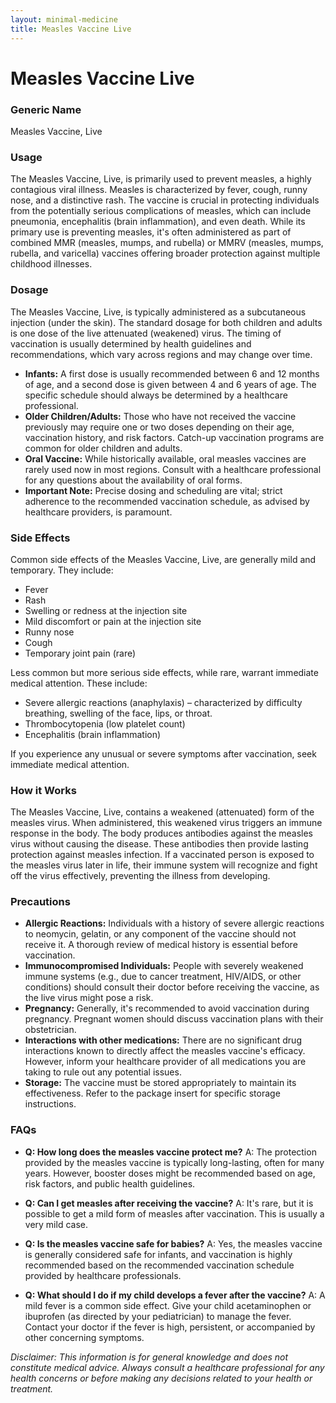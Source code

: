 ```yaml
---
layout: minimal-medicine
title: Measles Vaccine Live
---
```


# Measles Vaccine Live
### Generic Name
Measles Vaccine, Live

### Usage

The Measles Vaccine, Live, is primarily used to prevent measles, a highly contagious viral illness.  Measles is characterized by fever, cough, runny nose, and a distinctive rash.  The vaccine is crucial in protecting individuals from the potentially serious complications of measles, which can include pneumonia, encephalitis (brain inflammation), and even death.  While its primary use is preventing measles,  it's often administered as part of combined MMR (measles, mumps, and rubella) or MMRV (measles, mumps, rubella, and varicella) vaccines offering broader protection against multiple childhood illnesses.

### Dosage

The Measles Vaccine, Live, is typically administered as a subcutaneous injection (under the skin).  The standard dosage for both children and adults is one dose of the live attenuated (weakened) virus. The timing of vaccination is usually determined by health guidelines and recommendations, which vary across regions and may change over time.  

* **Infants:**  A first dose is usually recommended between 6 and 12 months of age, and  a second dose is given between 4 and 6 years of age. The specific schedule should always be determined by a healthcare professional.  
* **Older Children/Adults:**  Those who have not received the vaccine previously may require one or two doses depending on their age, vaccination history, and risk factors. Catch-up vaccination programs are common for older children and adults.
* **Oral Vaccine:**  While historically available, oral measles vaccines are rarely used now in most regions.  Consult with a healthcare professional for any questions about the availability of oral forms.
* **Important Note:**  Precise dosing and scheduling are vital; strict adherence to the recommended vaccination schedule, as advised by healthcare providers, is paramount.

### Side Effects

Common side effects of the Measles Vaccine, Live, are generally mild and temporary. They include:

* Fever
* Rash
* Swelling or redness at the injection site
* Mild discomfort or pain at the injection site
* Runny nose
* Cough
* Temporary joint pain (rare)

Less common but more serious side effects, while rare, warrant immediate medical attention. These include:

* Severe allergic reactions (anaphylaxis) – characterized by difficulty breathing, swelling of the face, lips, or throat.
* Thrombocytopenia (low platelet count)
* Encephalitis (brain inflammation)

If you experience any unusual or severe symptoms after vaccination, seek immediate medical attention.

### How it Works

The Measles Vaccine, Live, contains a weakened (attenuated) form of the measles virus.  When administered, this weakened virus triggers an immune response in the body. The body produces antibodies against the measles virus without causing the disease. These antibodies then provide lasting protection against measles infection.  If a vaccinated person is exposed to the measles virus later in life, their immune system will recognize and fight off the virus effectively, preventing the illness from developing.


### Precautions

* **Allergic Reactions:**  Individuals with a history of severe allergic reactions to neomycin, gelatin, or any component of the vaccine should not receive it.  A thorough review of medical history is essential before vaccination.
* **Immunocompromised Individuals:**  People with severely weakened immune systems (e.g., due to cancer treatment, HIV/AIDS, or other conditions) should consult their doctor before receiving the vaccine, as the live virus might pose a risk.
* **Pregnancy:**  Generally, it's recommended to avoid vaccination during pregnancy.  Pregnant women should discuss vaccination plans with their obstetrician.
* **Interactions with other medications:**  There are no significant drug interactions known to directly affect the measles vaccine's efficacy. However, inform your healthcare provider of all medications you are taking to rule out any potential issues.
* **Storage:**  The vaccine must be stored appropriately to maintain its effectiveness.  Refer to the package insert for specific storage instructions.

### FAQs

* **Q: How long does the measles vaccine protect me?** A:  The protection provided by the measles vaccine is typically long-lasting, often for many years.  However, booster doses might be recommended based on age, risk factors, and public health guidelines.

* **Q: Can I get measles after receiving the vaccine?** A:  It's rare, but it is possible to get a mild form of measles after vaccination. This is usually a very mild case.

* **Q: Is the measles vaccine safe for babies?** A: Yes, the measles vaccine is generally considered safe for infants, and vaccination is highly recommended based on the recommended vaccination schedule provided by healthcare professionals.

* **Q: What should I do if my child develops a fever after the vaccine?** A: A mild fever is a common side effect.  Give your child acetaminophen or ibuprofen (as directed by your pediatrician) to manage the fever.  Contact your doctor if the fever is high, persistent, or accompanied by other concerning symptoms.


*Disclaimer: This information is for general knowledge and does not constitute medical advice. Always consult a healthcare professional for any health concerns or before making any decisions related to your health or treatment.*
